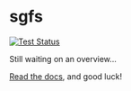 # sgfs

[![Test Status](https://secure.travis-ci.org/westernx/sgpublish.png)](http://travis-ci.org/westernx/sgpublish)

Still waiting on an overview...

[Read the docs](http://sgpublish.readthedocs.org/), and good luck!

